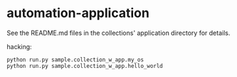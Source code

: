 # automation-application

See the README.md files in the collections' application directory for details.

hacking:

```
python run.py sample.collection_w_app.my_os
python run.py sample.collection_w_app.hello_world
```
